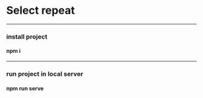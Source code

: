 # Select repeat

***

### install project

#### npm i

***

### run project in local server

#### npm run serve
